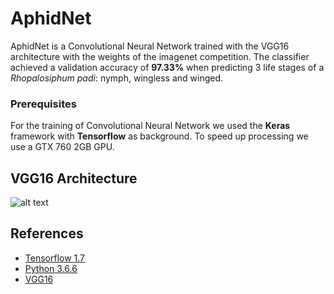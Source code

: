 # AphidNet

AphidNet is a Convolutional Neural Network trained with the VGG16 architecture with the weights of the imagenet competition. The classifier achieved a validation accuracy of **97.33%** when predicting 3 life stages of a _Rhopalosiphum padi_: nymph, wingless and winged.

### Prerequisites

For the training of Convolutional Neural Network we used the **Keras** framework with **Tensorflow** as background. To speed up processing we use a GTX 760 2GB GPU.

## VGG16 Architecture

![alt text](https://github.com/brunobelloni/aphid-net/blob/master/readme/vgg16.png)

## References

* [Tensorflow 1.7](https://www.tensorflow.org/)<br/>
* [Python 3.6.6](https://www.python.org/)<br/>
* [VGG16](https://arxiv.org/pdf/1409.1556.pdf)<br/>
